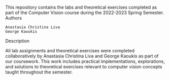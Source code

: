 This repository contains the labs and theoretical exercises completed as part of the Computer Vision course during the 2022-2023 Spring Semester.
Authors

    Anastasia Christina Liva
    George Kaoukis

Description

All lab assignments and theoretical exercises were completed collaboratively by Anastasia Christina Liva and George Kaoukis as part of our coursework. This work includes practical implementations, explorations, and solutions to theoretical exercises relevant to computer vision concepts taught throughout the semester.
